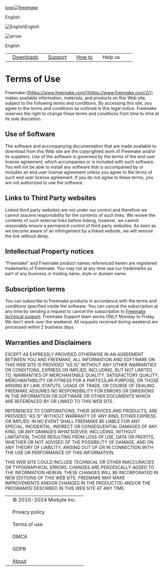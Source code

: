 [logo![freemake](https://static.freemake.com/frm/images/freemake-logo.png "freemake")](https://www.freemake.com/2/)

English

![English](https://static.freemake.com/frm/images/lang/en.png)English

![arrow](https://static.freemake.com/frm/images/lang_menu/traingle.png)

English

|     |     |     |     |     |     |     |     |     |     |
| --- | --- | --- | --- | --- | --- | --- | --- | --- | --- |
|     | [Downloads](https://www.freemake.com/downloads/) |     | [Support](https://www.freemake.com/support/) |     | [How to](https://www.freemake.com/how_to/) |     | Help us |     |     |

Terms of Use
============

Freemake ([https://www.freemake.com/](https://www.freemake.com/2/)) makes available information, materials, and products on this Web site, subject to the following terms and conditions. By accessing this site, you agree to the terms and conditions as outlined in this legal notice. Freemake reserves the right to change these terms and conditions from time to time at its sole discretion.

Use of Software
---------------

The software and accompanying documentation that are made available to download from this Web site are the copyrighted work of Freemake and/or its suppliers. Use of the software is governed by the terms of the end user license agreement, which accompanies or is included with such software. You will not be able to install any software that is accompanied by or includes an end user license agreement unless you agree to the terms of such end user license agreement. If you do not agree to these terms, you are not authorized to use the software.

Links to Third Party websites
-----------------------------

Linked third party websites are not under our control and therefore we cannot assume responsibility for the contents of such links. We review the contents of such external links before linking, however, we cannot reasonably ensure a permanent control of third party websites. As soon as we become aware of an infringement by a linked website, we will remove the link without delay.

Intellectual Property notices
-----------------------------

"Freemake" and Freemake product names referenced herein are registered trademarks of Freemake. You may not at any time use our trademarks as part of any business or trading name, style or domain name.

Subscription terms
------------------

You can subscribe to Freemake products in accordance with the terms and conditions specified inside the software. You can cancel the subscription at any time by sending a request to cancel the subscription to [Freemake technical support](https://support.freemake.com/hc/en-us/requests/new). Freemake Support team works ONLY Monday to Friday. We don’t work over the weekend. All requests received during weekend are processed within 2 business days.

Warranties and Disclaimers
--------------------------

EXCEPT AS EXPRESSLY PROVIDED OTHERWISE IN AN AGREEMENT BETWEEN YOU AND FREEMAKE, ALL INFORMATION AND SOFTWARE ON THIS WEB SITE IS PROVIDED "AS IS" WITHOUT ANY OTHER WARRANTIES OR CONDITIONS, EXPRESS OR IMPLIED, INCLUDING, BUT NOT LIMITED TO, WARRANTIES OF MERCHANTABLE QUALITY, SATISFACTORY QUALITY, MERCHANTABILITY OR FITNESS FOR A PARTICULAR PURPOSE, OR THOSE ARISING BY LAW, STATUTE, USAGE OF TRADE, OR COURSE OF DEALING. FREEMAKE ASSUMES NO RESPONSIBILITY FOR ERRORS OR OMISSIONS IN THE INFORMATION OR SOFTWARE OR OTHER DOCUMENTS WHICH ARE REFERENCED BY OR LINKED TO THIS WEB SITE.  
  
REFERENCES TO CORPORATIONS, THEIR SERVICES AND PRODUCTS, ARE PROVIDED "AS IS" WITHOUT WARRANTY OF ANY KIND, EITHER EXPRESS OR IMPLIED. IN NO EVENT SHALL FREEMAKE BE LIABLE FOR ANY SPECIAL, INCIDENTAL, INDIRECT OR CONSEQUENTIAL DAMAGES OF ANY KIND, OR ANY DAMAGES WHATSOEVER, INCLUDING, WITHOUT LIMITATION, THOSE RESULTING FROM LOSS OF USE, DATA OR PROFITS, WHETHER OR NOT ADVISED OF THE POSSIBILITY OF DAMAGE, AND ON ANY THEORY OF LIABILITY, ARISING OUT OF OR IN CONNECTION WITH THE USE OR PERFORMANCE OF THIS INFORMATION.  
  
THIS WEB SITE COULD INCLUDE TECHNICAL OR OTHER INACCURACIES OR TYPOGRAPHICAL ERRORS. CHANGES ARE PERIODICALLY ADDED TO THE INFORMATION HEREIN; THESE CHANGES WILL BE INCORPORATED IN NEW EDITIONS OF THIS WEB SITE. FREEMAKE MAY MAKE IMPROVEMENTS AND/OR CHANGES IN THE PRODUCT(S) AND/OR THE PROGRAM(S) DESCRIBED IN THIS WEB SITE AT ANY TIME.

  

|     |     |     |
| --- | --- | --- |
|     | © 2010-2024 Mixbyte Inc.<br><br>Privacy policy<br><br>Terms of use<br><br>DMCA<br><br>GDPR<br><br>[About](https://www.freemake.com/about_us/) |     |
